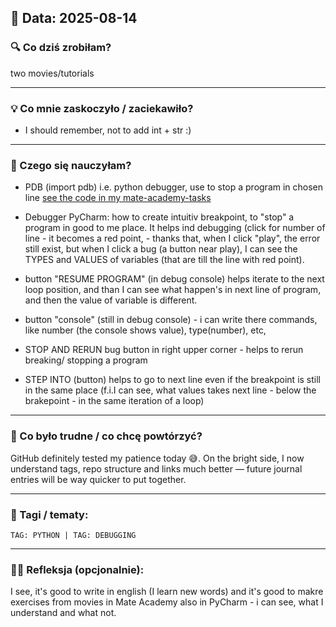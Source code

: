 ## 📅 Data: 2025-08-14

### 🔍 Co dziś zrobiłam?
two movies/tutorials

---

### 💡 Co mnie zaskoczyło / zaciekawiło?
- I should remember, not to add int + str :)

---

### 🧠 Czego się nauczyłam?
- PDB (import pdb) i.e. python debugger, use to stop a program in chosen line [see the code in my mate-academy-tasks](https://github.com/katarzynaroza/python-developer-journey/blob/main/mate-academy-tasks/2025/2025_08_14_PDB_debugging.md)

- Debugger PyCharm: how to create intuitiv breakpoint, to "stop" a program in good to me place. It helps ind debugging (click for number of line - it becomes 
a red point, - thanks that, when I click "play", the error still exist, but when I click a bug (a button near play), I can see the TYPES and VALUES of variables (that are 
till the line with red point).
- button "RESUME PROGRAM" (in debug console) helps iterate to the next loop position, and than I can see what happen's in next line of program, and then the value of variable 
is different.
- button "console" (still in debug console) - i can write there commands, like number (the console shows value), type(number), etc,
- STOP AND RERUN bug button in right upper corner - helps to rerun breaking/ stopping a program
- STEP INTO (button) helps to go to next line even if the breakpoint is still in the same place (f.i.I can see, what values takes next line - below the brakepoint - in the same iteration
of a loop)

---

### 🧩 Co było trudne / co chcę powtórzyć?
GitHub definitely tested my patience today 😅.
On the bright side, I now understand tags, repo structure and links much better — future journal entries will be way quicker to put together.

---

### 🔖 Tagi / tematy:
`TAG: PYTHON | TAG: DEBUGGING`  

---

### 🧘‍♀️ Refleksja (opcjonalnie):
I see, it's good to write in english (I learn new words) and it's good to makre exercises from movies in Mate Academy also in PyCharm - i can see, what I understand and what not.
